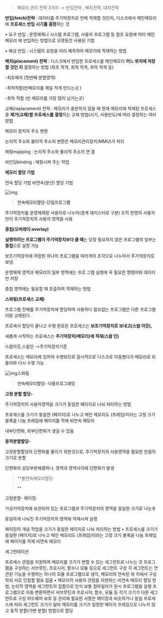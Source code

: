 > 메모리 관리 전략 3가지 -> 반입전략 , 배치전략, 대치전략

**반입(fetch)전략** : 데이터를 주기억장치로 언제 적재할 것인지, 디스크에서 메인메모리에 **프로세스 반입 시기를 결정**하는 것

• 요구 반입 : 운영체제나 시스템 프로그램, 사용자 프로그램 등 참조 요청에 따라 메인메모리 에 반입하는 방법으로 오랫동안 사용된 기법

• 예상 반입 : 시스템의 요청을 미리 예측하여 메모리에 적재하는 방법



**배치(placement) 전략** : 디스크에서 반입한 프로세스를 메인메모리 **어느 위치에 저장할 것인 지** 결정하는 방법 (최초 적격, 최적 적격, 최악 적격 등) 



-최초배치 (첫번째 분할영역)

-최적적합(빈메모리를 제일 적게 만드는곳 )

-최악 적합 (빈 메모리를 가장 많이 남기는곳)



교체(replacement) 전략 : 메모리가 충분하지 않을 때 현재 메모리에 적재된 프로세스 중 **제거(교체)할 프로세스를 결정**하는 교체 방법(시기, 사용빈도)에 따라 결정하는 여러 방법 



메모리 장치의 주소 변환

논리적 주소와 물리적 주소의 변환은 메모리관리장치(MMU)가 처리



매핑mapping : 논리적 주소와 물리적 주소의 연 결

바인딩binding : 매핑시켜 주는 작업 



**메모리 할당 기법** 

연속 할당 기법 비연속(분산) 할당 기법



![img](https://blog.kakaocdn.net/dn/qDXr2/btrhdfghMfA/zTfGS5zT9t1d3P5x6asnF0/img.png)

> **연속메모리할당-단일프로그램** 

주기억장치를 운영체제랑 사용자로 나누어(경계 레지스터로 구분) 오직 한명의 사용자만이 주기억장치의 사용자 영역을 사용

 

**중첩(오버레이:overlay)**

**실행하려는 프로그램이 주기억장치보다 클 때**는 당장 필요하지 않은 프로그램의 일부는 **중첩**으로 설정 가능

보조기억장치에 저장된 하나의 프로그램을 여러개의 조각으로 나누어서 주기억장치로 보냄

운영체제 영역과 메모리의 일부 영역에는 프로 그램 실행에 꼭 필요한 명령어와 데이터만 저장

중첩 영역에는 필요할 때 호출하여 적재하는 방법



**스와핑(프로세스 교체)**

프로그램 전체를 주기억장치에 할당하여 사용하다 필요없는 프로그램은 다른 프로그램이랑 교체된다 .

프로세서 할당이 끝나고 수행 완료된 프로세스는 **보조기억장치로 보내고(스왑 아웃),**

새롭게 시작하는 프로세스는 **주기억장치(메모리)에 적재(스왑 인)**

스왑아웃,스왑인 ->주기억장치기준 

프로세스는 메모리에 있어야 수행되므로 일시적으로 디스크로 이동했다가 메모리로 되돌아와 다시 수행 가능

![img](https://blog.kakaocdn.net/dn/dteYv1/btrg8he5Feo/kNFjpfvCsFuiR1cW8h4J6k/img.png)스와핑 

> **연속메모리할당- 다중프로그래밍**

**고정 분할 할당-** 

주기억장치의 사용자영역을 크기가 동일한 페이지로 나눠 처리하는 방법

프로세스를 크기가 동일한 (페이지)로 나누고 메인 메모리도 (프레임)이라는 고정 크기 블록을 나눔 프레임에 페이지를 적재 비연속 메모리 

내부단편화, 외부단편화가 생길 수 있음 



**동적분할할당-**

고장분할할당의 단편화를 줄이기 위한것으로, 주기억장치의 사용영역을 필요한 만큼의 크기로 분할

단편화의 상당부분해결하나, 영역과 영역사이에 단편화가 발생



> **불연속메모리할당
> 
> **

고정분할- 페이징: 

가상기억장치에 보관되어 있는 프로그램과 주기억장치의 영역을 동일한 크기로 나눈후 

동일하게 나눠진 주기억장치의 영역에 적재시켜 실행 

페이징의 개념 작업을 크기가 동일한 페이지로 나눠 처리하는 방법 • 프로세스를 크기가 동일한 (페이지)로 나누고 메인 메모리도 (프레임)이라는 고정 크기 블록을 나눔 프레임에 페이지를 적재 비연속 메모리



세그먼테이션

프로세스 관점을 지원하여 메모리를 크기가 변할 수 있는 세그먼트로 나누는 것 프로그램을 구성하는 서브루틴, 프로시저, 함수나 모듈 등으로 세그먼트 구성 각 세그먼트는 연관된 기능을 수행하는 하나의 모듈 프로그램으로 생각, 메모리의 연속된 위 치에서 구성하되 서로 인접할 필요 없음 • 메모리의 사용자 관점을 지원하는 비연속 메모리 할당 방법, 논리적 영역을 세그먼트의 집합으로 인식 보통 컴파일러가 원시 프로그램을 실행 프로그램으로 자동 변환하면서 서브루틴과 프로시저, 함수, 모듈 등 각기 크기가 다른 세그먼트로 구성 하드웨어 보호 등 관리에 필요한 사항은 페이징과 비슷하거나 동일 프로세스에 따라 세그먼트 크기가 달라 메모리를 크기가 일정한 페이지 프레임으로 나누지 않 고 동적 분할(가변 분할) 방법으로 할당